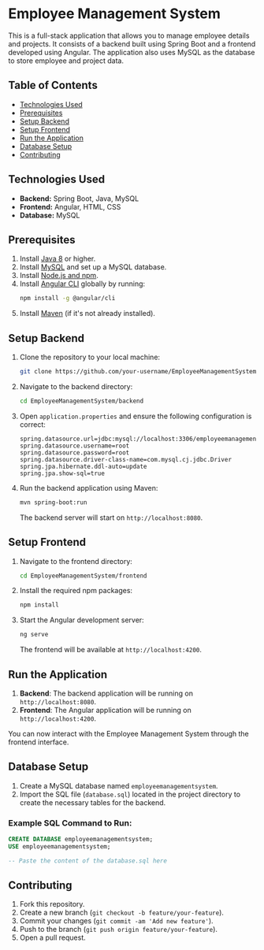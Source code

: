 # Employee Management System

This is a full-stack application that allows you to manage employee details and projects. It consists of a backend built using Spring Boot and a frontend developed using Angular. The application also uses MySQL as the database to store employee and project data.

## Table of Contents
- [Technologies Used](#technologies-used)
- [Prerequisites](#prerequisites)
- [Setup Backend](#setup-backend)
- [Setup Frontend](#setup-frontend)
- [Run the Application](#run-the-application)
- [Database Setup](#database-setup)
- [Contributing](#contributing)

## Technologies Used

- **Backend:** Spring Boot, Java, MySQL
- **Frontend:** Angular, HTML, CSS
- **Database:** MySQL

## Prerequisites

1. Install [Java 8](https://www.oracle.com/java/technologies/javase-jdk8-downloads.html) or higher.
2. Install [MySQL](https://dev.mysql.com/downloads/installer/) and set up a MySQL database.
3. Install [Node.js and npm](https://nodejs.org/en/).
4. Install [Angular CLI](https://angular.io/cli) globally by running: 
   ```bash
   npm install -g @angular/cli
   ```
5. Install [Maven](https://maven.apache.org/) (if it's not already installed).

## Setup Backend

1. Clone the repository to your local machine:
   ```bash
   git clone https://github.com/your-username/EmployeeManagementSystem.git
   ```
2. Navigate to the backend directory:
   ```bash
   cd EmployeeManagementSystem/backend
   ```
3. Open `application.properties` and ensure the following configuration is correct:
   ```properties
   spring.datasource.url=jdbc:mysql://localhost:3306/employeemanagementsystem
   spring.datasource.username=root
   spring.datasource.password=root
   spring.datasource.driver-class-name=com.mysql.cj.jdbc.Driver
   spring.jpa.hibernate.ddl-auto=update
   spring.jpa.show-sql=true
   ```
4. Run the backend application using Maven:
   ```bash
   mvn spring-boot:run
   ```
   The backend server will start on `http://localhost:8080`.

## Setup Frontend

1. Navigate to the frontend directory:
   ```bash
   cd EmployeeManagementSystem/frontend
   ```
2. Install the required npm packages:
   ```bash
   npm install
   ```
3. Start the Angular development server:
   ```bash
   ng serve
   ```
   The frontend will be available at `http://localhost:4200`.

## Run the Application

1. **Backend**: The backend application will be running on `http://localhost:8080`.
2. **Frontend**: The Angular application will be running on `http://localhost:4200`.

You can now interact with the Employee Management System through the frontend interface.

## Database Setup

1. Create a MySQL database named `employeemanagementsystem`.
2. Import the SQL file (`database.sql`) located in the project directory to create the necessary tables for the backend.

### Example SQL Command to Run:
```sql
CREATE DATABASE employeemanagementsystem;
USE employeemanagementsystem;

-- Paste the content of the database.sql here
```

## Contributing

1. Fork this repository.
2. Create a new branch (`git checkout -b feature/your-feature`).
3. Commit your changes (`git commit -am 'Add new feature'`).
4. Push to the branch (`git push origin feature/your-feature`).
5. Open a pull request.
